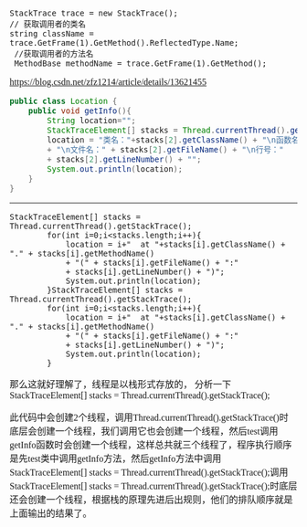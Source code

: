 <font face="SimSun" size=3>

~~~
StackTrace trace = new StackTrace();
// 获取调用者的类名
string className = trace.GetFrame(1).GetMethod().ReflectedType.Name;
 //获取调用者的方法名
 MethodBase methodName = trace.GetFrame(1).GetMethod();
~~~


https://blog.csdn.net/zfz1214/article/details/13621455

~~~java
public class Location {
	public void getInfo(){
		String location="";
		StackTraceElement[] stacks = Thread.currentThread().getStackTrace(); 
		location = "类名："+stacks[2].getClassName() + "\n函数名：" + stacks[2].getMethodName()
		+ "\n文件名：" + stacks[2].getFileName() + "\n行号："
		+ stacks[2].getLineNumber() + "";
		System.out.println(location);
	}
}
~~~

---

~~~
StackTraceElement[] stacks = Thread.currentThread().getStackTrace(); 
		for(int i=0;i<stacks.length;i++){
			location = i+"  at "+stacks[i].getClassName() + "." + stacks[i].getMethodName()
			+ "(" + stacks[i].getFileName() + ":"
			+ stacks[i].getLineNumber() + ")";
			System.out.println(location);
		}StackTraceElement[] stacks = Thread.currentThread().getStackTrace(); 
		for(int i=0;i<stacks.length;i++){
			location = i+"  at "+stacks[i].getClassName() + "." + stacks[i].getMethodName()
			+ "(" + stacks[i].getFileName() + ":"
			+ stacks[i].getLineNumber() + ")";
			System.out.println(location);
		}
~~~

那么这就好理解了，线程是以栈形式存放的，
分析一下StackTraceElement[] stacks = Thread.currentThread().getStackTrace();

此代码中会创建2个线程，调用Thread.currentThread().getStackTrace()时底层会创建一个线程，我们调用它也会创建一个线程，然后test调用getInfo函数时会创建一个线程，这样总共就三个线程了，程序执行顺序是先test类中调用getInfo方法，然后getInfo方法中调用StackTraceElement[] stacks = Thread.currentThread().getStackTrace();调用StackTraceElement[] stacks = Thread.currentThread().getStackTrace();时底层还会创建一个线程，根据栈的原理先进后出规则，他们的排队顺序就是上面输出的结果了。


</font>